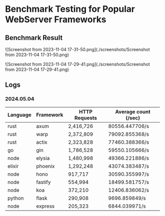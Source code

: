 # Benchmark Testing for Popular WebServer Frameworks

## Benchmark Result

![Screenshot from 2023-11-04 17-31-50.png](./screenshots/Screenshot from 2023-11-04 17-31-50.png)

![Screenshot from 2023-11-04 17-29-41.png](./screenshots/Screenshot from 2023-11-04 17-29-41.png)


## Logs

### 2024.05.04

| Language | Framework | HTTP Requests | Average count (/sec) |
|-----------|-----------|---------------|--------------------------|
| rust | axum | 2,416,726 | 80556.447706/s |
| rust | warp | 2,372,809 | 79092.855368/s |
| rust | actix | 2,323,828 | 77460.388366/s |
| go | gin | 1,786,528 | 59550.105666/s |
| node | elysia | 1,480,998 | 49366.221886/s |
| elixir | phoenix | 1,292,248 | 43074.383487/s |
| node | hono | 917,717 | 30590.355997/s |
| node | fastify | 554,994 | 18499.581757/s |
| node | koa | 372,210 | 12406.836062/s |
| python | flask | 290,908 | 9696.859849/s |
| node | express | 205,323 | 6844.039971/s |
